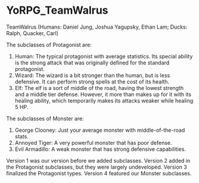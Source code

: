 # YoRPG_TeamWalrus
TeamWalrus (Humans: Daniel Jung, Joshua Yagupsky, Ethan Lam; Ducks: Ralph, Quacker, Carl)

The subclasses of Protagonist are:
1. Human: The typical protagonist with average statistics. Its special ability is the strong attack that was originally defined for the standard protagonist.
2. Wizard: The wizard is a bit stronger than the human, but is less defensive. It can perform strong spells at the cost of its health.
3. Elf: The elf is a sort of middle of the road, having the lowest strength and a middle tier defense. However, it more than makes up for it with its healing ability, which temporarily makes its attacks weaker while healing 5 HP.

The subclasses of Monster are:
1. George Clooney: Just your average monster with middle-of-the-road stats.
2. Annoyed Tiger: A very powerful monster that has poor defense.
3. Evil Armadillo: A weak monster that has strong defensive capabilities.

Version 1 was our version before we added subclasses. Version 2 added in the Protagonist subclasses, but they were largely undeveloped. Version 3 finalized the Protagonist types. Version 4 featured our Monster subclasses.
